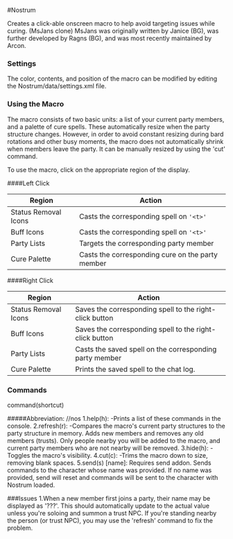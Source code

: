 #Nostrum

Creates a click-able onscreen macro to help avoid targeting issues while curing. (MsJans clone)
MsJans was originally written by Janice (BG), was further developed by Ragns (BG), and was most recently maintained by Arcon.

### Settings
The color, contents, and position of the macro can be modified by editing the Nostrum/data/settings.xml file.

### Using the Macro
The macro consists of two basic units: a list of your current party members, and a palette of cure spells. These automatically resize when the party structure changes. However, in order to avoid constant resizing during bard rotations and other busy moments, the macro does not automatically shrink when members leave the party. It can be manually resized by using the 'cut' command.

To use the macro, click on the appropriate region of the display.


####Left Click

Region | Action
------ | ------
Status Removal Icons | Casts the corresponding spell on `'<t>'`
Buff Icons | Casts the corresponding spell on `'<t>'`
Party Lists | Targets the corresponding party member
Cure Palette | Casts the corresponding cure on the party member

####Right Click

Region | Action
------ | ------
Status Removal Icons | Saves the corresponding spell to the right-click button
Buff Icons | Saves the corresponding spell to the right-click button
Party Lists | Casts the saved spell on the corresponding party member
Cure Palette | Prints the saved spell to the chat log.

### Commands

command(shortcut)

#####Abbreviation: //nos
1.help(h):
-Prints a list of these commands in the console.
2.refresh(r):
-Compares the macro's current party structures to the party structure in memory. Adds new members and removes any old members (trusts). Only people nearby you will be added to the macro, and current party members who are not nearby will be removed.
3.hide(h):
-Toggles the macro's visibility.
4.cut(c):
-Trims the macro down to size, removing blank spaces.
5.send(s) [name]: Requires send addon. Sends commands to the character whose name was provided. If no name was provided, send will reset and commands will be sent to the character with Nostrum loaded.

        
###Issues
1.When a new member first joins a party, their name may be displayed as '???'. This should automatically update to the actual value unless you're soloing and summon a trust NPC. If you're standing nearby the person (or trust NPC), you may use the 'refresh' command to fix the problem.